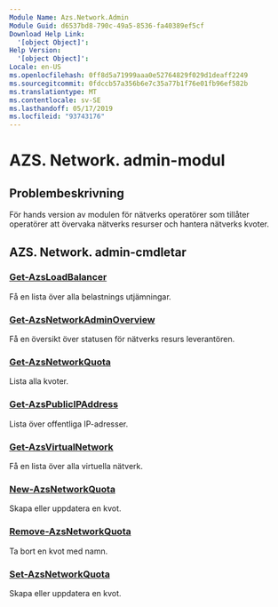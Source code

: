 ```yaml
---
Module Name: Azs.Network.Admin
Module Guid: d6537bd8-790c-49a5-8536-fa40389ef5cf
Download Help Link:
  '[object Object]': 
Help Version:
  '[object Object]': 
Locale: en-US
ms.openlocfilehash: 0ff8d5a71999aaa0e52764829f029d1deaff2249
ms.sourcegitcommit: 0fdccb57a356b6e7c35a77b1f76e01fb96ef582b
ms.translationtype: MT
ms.contentlocale: sv-SE
ms.lasthandoff: 05/17/2019
ms.locfileid: "93743176"
---
```

# AZS. Network. admin-modul
## Problembeskrivning
För hands version av modulen för nätverks operatörer som tillåter operatörer att övervaka nätverks resurser och hantera nätverks kvoter.

## AZS. Network. admin-cmdletar
### [Get-AzsLoadBalancer](Get-AzsLoadBalancer.md)
Få en lista över alla belastnings utjämningar.

### [Get-AzsNetworkAdminOverview](Get-AzsNetworkAdminOverview.md)
Få en översikt över statusen för nätverks resurs leverantören.

### [Get-AzsNetworkQuota](Get-AzsNetworkQuota.md)
Lista alla kvoter.

### [Get-AzsPublicIPAddress](Get-AzsPublicIPAddress.md)
Lista över offentliga IP-adresser.

### [Get-AzsVirtualNetwork](Get-AzsVirtualNetwork.md)
Få en lista över alla virtuella nätverk.

### [New-AzsNetworkQuota](New-AzsNetworkQuota.md)
Skapa eller uppdatera en kvot.

### [Remove-AzsNetworkQuota](Remove-AzsNetworkQuota.md)
Ta bort en kvot med namn.

### [Set-AzsNetworkQuota](Set-AzsNetworkQuota.md)
Skapa eller uppdatera en kvot.

